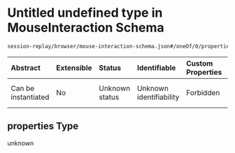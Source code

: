 # Untitled undefined type in MouseInteraction Schema

```txt
session-replay/browser/mouse-interaction-schema.json#/oneOf/0/properties
```



| Abstract            | Extensible | Status         | Identifiable            | Custom Properties | Additional Properties | Access Restrictions | Defined In                                                                                                            |
| :------------------ | :--------- | :------------- | :---------------------- | :---------------- | :-------------------- | :------------------ | :-------------------------------------------------------------------------------------------------------------------- |
| Can be instantiated | No         | Unknown status | Unknown identifiability | Forbidden         | Allowed               | none                | [mouse-interaction-schema.json\*](../out/session-replay/browser/mouse-interaction-schema.json "open original schema") |

## properties Type

unknown
